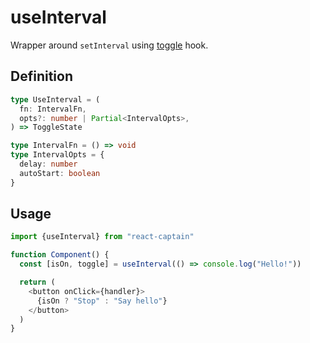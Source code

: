 # useInterval

Wrapper around `setInterval` using
[toggle](https://github.com/soywod/react-captain/tree/master/src/toggle) hook.

## Definition

```typescript
type UseInterval = (
  fn: IntervalFn,
  opts?: number | Partial<IntervalOpts>,
) => ToggleState

type IntervalFn = () => void
type IntervalOpts = {
  delay: number
  autoStart: boolean
}
```

## Usage

```typescript
import {useInterval} from "react-captain"

function Component() {
  const [isOn, toggle] = useInterval(() => console.log("Hello!"))

  return (
    <button onClick={handler}>
      {isOn ? "Stop" : "Say hello"}
    </button>
  )
}
```
